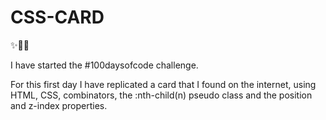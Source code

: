 # CSS-CARD


✨👩‍💻 

<p>I have started the #100daysofcode challenge.</p>

<p>For this first day I have replicated a card that I found on the internet, using HTML, CSS,
combinators, the :nth-child(n) pseudo class and the position and z-index properties.</p>

##
